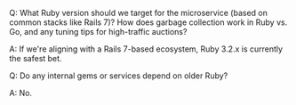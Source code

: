 Q: What Ruby version should we target for the microservice (based on common stacks like Rails 7)? How does garbage collection work in Ruby vs. Go, and any tuning tips for high-traffic auctions?

A: If we're aligning with a Rails 7-based ecosystem, Ruby 3.2.x is currently the safest bet.

Q: Do any internal gems or services depend on older Ruby?

A: No.